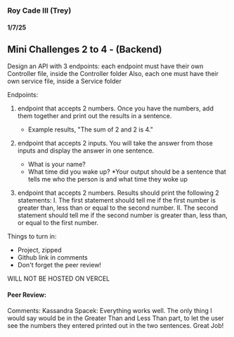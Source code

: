 ### Roy Cade III (Trey)

#### 1/7/25

## Mini Challenges 2 to 4 - (Backend)
Design an API with 3 endpoints:
each endpoint must have their own Controller file, inside the Controller folder
Also, each one must have their own service file, inside a Service folder

Endpoints:
1. endpoint that accepts 2 numbers.  Once you have the numbers, add them together and print out the results in a sentence.
     - Example results, "The sum of 2 and 2 is 4."

2. endpoint that accepts 2 inputs. You will take the answer from those inputs and display the answer in one sentence.
     - What is your name? 
     - What time did you wake up?
     *Your output should be a sentence that tells me who the person is and what time they woke up

3. endpoint that accepts 2 numbers. Results should print the following 2 statements:
     I. The first statement should tell me if the first number is greater than, less than or equal to the second number.
     II. The second statement should tell me if the second number is greater than, less than, or equal to the first number.

Things to turn in:
- Project, zipped
- Github link in comments
- Don't forget the peer review!

WILL NOT BE HOSTED ON VERCEL

#### Peer Review:

Comments: Kassandra Spacek: Everything works well. The only thing I would say would be in the Greater Than and Less Than part, to let the user see the numbers they entered printed out in the two sentences. Great Job!
